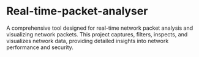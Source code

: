 # Real-time-packet-analyser
A comprehensive tool designed for real-time network packet analysis and visualizing network packets. This project captures, filters, inspects, and visualizes network data, providing detailed insights into network performance and security.
